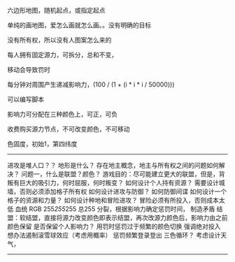 六边形地图，随机起点，或指定起点

单纯的画地图，爱怎么画就怎么画。。没有明确的目标

没有所有权，所以没有人图案怎么来的

每人拥有固定源力，可拆分，总和不变，

移动会导致罚时

每分钟对周围产生递减影响力，(100 / (1 + (i * i * i / 50000)))

可以编写脚本

影响力可分配在三种颜色上，可正，可负

收费购买源力节点，不可改变颜色，不可移动

色固度，初始1，第四纬度

-----

进攻是堆人口？？
地形是什么？
存在地主概念，地主与所有权之间的问题如何解决？
问题一，什么是联盟？颜色？
游戏目的：尽可能建立更大的联盟，但是，背叛有巨大的吸引力，何时屈服，何时叛变？
如何设计个人持有资源？
需要设计城墙，否则必须添加格子所有权
如何设计进攻与防御？
如何防御间谍
如何设计一个格子的资源和力量？
如何设计种地和冒险进攻？
冒险必须有所投入，否则成本太低
血统 RGB 255*255*255 总255
分裂，根据影响力确定惩罚时间，
制造矛盾
结盟：软结盟，直接将源力改变颜色即表示结盟，再次改源力颜色后，影响力由之前颜色保留
是否保留个人影响力？
用罚时惩罚过于频繁的颜色切换
强调绝对投入
想办法遏制滚雪球效应（考虑用概率）
惩罚频繁登录登出
三色循环？
考虑设计天气，

-----
